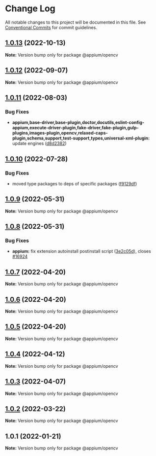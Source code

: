 # Change Log

All notable changes to this project will be documented in this file.
See [Conventional Commits](https://conventionalcommits.org) for commit guidelines.

## [1.0.13](https://github.com/appium/appium/compare/@appium/opencv@1.0.12...@appium/opencv@1.0.13) (2022-10-13)

**Note:** Version bump only for package @appium/opencv





## [1.0.12](https://github.com/appium/appium/compare/@appium/opencv@1.0.11...@appium/opencv@1.0.12) (2022-09-07)

**Note:** Version bump only for package @appium/opencv





## [1.0.11](https://github.com/appium/appium/compare/@appium/opencv@1.0.10...@appium/opencv@1.0.11) (2022-08-03)


### Bug Fixes

* **appium,base-driver,base-plugin,doctor,docutils,eslint-config-appium,execute-driver-plugin,fake-driver,fake-plugin,gulp-plugins,images-plugin,opencv,relaxed-caps-plugin,schema,support,test-support,types,universal-xml-plugin:** update engines ([d8d2382](https://github.com/appium/appium/commit/d8d2382327ba7b7db8a4d1cad987c0e60184c92d))





## [1.0.10](https://github.com/appium/appium/compare/@appium/opencv@1.0.9...@appium/opencv@1.0.10) (2022-07-28)


### Bug Fixes

* moved type packages to deps of specific packages ([f9129df](https://github.com/appium/appium/commit/f9129dfee32fcc3f89ffcfa69fb83b7c2419c24f))





## [1.0.9](https://github.com/appium/appium/compare/@appium/opencv@1.0.8...@appium/opencv@1.0.9) (2022-05-31)

**Note:** Version bump only for package @appium/opencv





## [1.0.8](https://github.com/appium/appium/compare/@appium/opencv@1.0.7...@appium/opencv@1.0.8) (2022-05-31)


### Bug Fixes

* **appium:** fix extension autoinstall postinstall script ([3e2c05d](https://github.com/appium/appium/commit/3e2c05d8a290072484afde34fe5fd968618f6359)), closes [#16924](https://github.com/appium/appium/issues/16924)





## [1.0.7](https://github.com/appium/appium/compare/@appium/opencv@1.0.6...@appium/opencv@1.0.7) (2022-04-20)

**Note:** Version bump only for package @appium/opencv





## [1.0.6](https://github.com/appium/appium/compare/@appium/opencv@1.0.5...@appium/opencv@1.0.6) (2022-04-20)

**Note:** Version bump only for package @appium/opencv





## [1.0.5](https://github.com/appium/appium/compare/@appium/opencv@1.0.4...@appium/opencv@1.0.5) (2022-04-20)

**Note:** Version bump only for package @appium/opencv





## [1.0.4](https://github.com/appium/appium/compare/@appium/opencv@1.0.3...@appium/opencv@1.0.4) (2022-04-12)

**Note:** Version bump only for package @appium/opencv





## [1.0.3](https://github.com/appium/appium/compare/@appium/opencv@1.0.2...@appium/opencv@1.0.3) (2022-04-07)

**Note:** Version bump only for package @appium/opencv





## [1.0.2](https://github.com/appium/appium/compare/@appium/opencv@1.0.1...@appium/opencv@1.0.2) (2022-03-22)

**Note:** Version bump only for package @appium/opencv





## 1.0.1 (2022-01-21)

**Note:** Version bump only for package @appium/opencv

